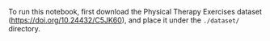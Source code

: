 To run this notebook, first download the Physical Therapy Exercises dataset (https://doi.org/10.24432/C5JK60), 
and place it under the `./dataset/` directory.